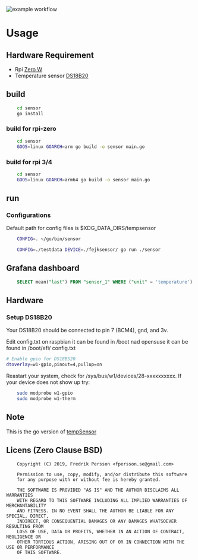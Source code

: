![example workflow](https://github.com/fpersson/gosensor/actions/workflows/go.yml/badge.svg)

# Usage

## Hardware Requirement

* Rpi [Zero W](https://www.electrokit.com/produkt/raspberry-pi-zero-w-board/)
* Temperature sensor [DS18B20](https://www.kjell.com/se/produkter/el-verktyg/utvecklingskit/arduino/tillbehor/temperatursensor-med-kabel-for-arduino-p87081)

## build
```bash
    cd sensor
    go install
```

### build for rpi-zero
```bash
    cd sensor
    GOOS=linux GOARCH=arm go build -o sensor main.go
```

### build for rpi 3/4
```bash
    cd sensor
    GOOS=linux GOARCH=arm64 go build -o sensor main.go
```

## run

### Configurations
Default path for config files is $XDG_DATA_DIRS/tempsensor

```bash
    CONFIG=. ~/go/bin/sensor
```

```bash
    CONFIG=./testdata DEVICE=./fejksensor/ go run ./sensor
```

## Grafana dashboard
```sql
    SELECT mean("last") FROM "sensor_1" WHERE ("unit" = 'temperature') AND $timeFilter GROUP BY time($__interval) fill(null)
```

## Hardware

### Setup DS18B20
Your DS18B20 should be connected to pin 7 (BCM4), gnd, and 3v.

Edit config.txt on raspbian it can be found in /boot nad opensuse it can be found in /boot/efi/
config.txt
```bash
# Enable gpio for DS18BS20
dtoverlay=w1-gpio,pinout=4,pullup=on
```

Reastart your system, check for /sys/bus/w1/devices/28-xxxxxxxxxx. If your device does not show up try:
```bash
    sudo modprobe w1-gpio
    sudo modprobe w1-therm
```

## Note
This is the go version of [tempSensor](https://github.com/fpersson/tempSensor)

## Licens (Zero Clause BSD)
```
    Copyright (C) 2019, Fredrik Persson <fpersson.se@gmail.com>

    Permission to use, copy, modify, and/or distribute this software
    for any purpose with or without fee is hereby granted.

    THE SOFTWARE IS PROVIDED "AS IS" AND THE AUTHOR DISCLAIMS ALL WARRANTIES
    WITH REGARD TO THIS SOFTWARE INCLUDING ALL IMPLIED WARRANTIES OF MERCHANTABILITY
    AND FITNESS. IN NO EVENT SHALL THE AUTHOR BE LIABLE FOR ANY SPECIAL, DIRECT,
    INDIRECT, OR CONSEQUENTIAL DAMAGES OR ANY DAMAGES WHATSOEVER RESULTING FROM
    LOSS OF USE, DATA OR PROFITS, WHETHER IN AN ACTION OF CONTRACT, NEGLIGENCE OR
    OTHER TORTIOUS ACTION, ARISING OUT OF OR IN CONNECTION WITH THE USE OR PERFORMANCE
    OF THIS SOFTWARE.
```
